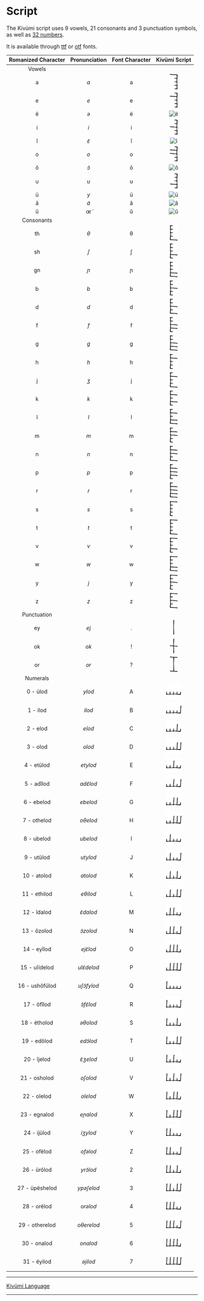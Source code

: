 
# Script

The Kivümi script uses 9 vowels, 21 consonants and 3 punctuation symbols, as well as [32 numbers](Numbers.md).

It is available through [ttf](KivumiPrototype22-Regular.ttf) or [otf](KivumiPrototype22-Regular.otf) fonts.  

| Romanized Character | Pronunciation | Font Character | Kivümi Script |
|:-:|:-:|:-:|:-:|
| Vowels | | | |
| a | *a* | a | <img src="../Pictures/Script/Individual Script Characters/a.png" alt="a" width="20"/> |
| e | *e* | e | <img src="../Pictures/Script/Individual Script Characters/e.png" alt="e" width="20"/> |
| ë | *ə* | ë | <img src="../Pictures/Script/Individual Script Characters/ë.png" alt="ë" width="20"/> |
| i | *i* | i | <img src="../Pictures/Script/Individual Script Characters/i.png" alt="i" width="20"/> |
| î | *ɛ̃* | î | <img src="../Pictures/Script/Individual Script Characters/î.png" alt="î" width="20"/> |
| o | *o* | o | <img src="../Pictures/Script/Individual Script Characters/o.png" alt="o" width="20"/> |
| ô | *ɔ̃* | ô | <img src="../Pictures/Script/Individual Script Characters/ô.png" alt="ô" width="20"/> |
| u | *u* | u | <img src="../Pictures/Script/Individual Script Characters/u.png" alt="u" width="20"/> |
| ü | *y* | ü | <img src="../Pictures/Script/Individual Script Characters/ü.png" alt="ü" width="20"/> |
| â | *ɑ̃* | â | <img src="../Pictures/Script/Individual Script Characters/â.png" alt="â" width="20"/> |
| û | *œ̃* | û | <img src="../Pictures/Script/Individual Script Characters/û.png" alt="û" width="20"/> |
| Consonants | | | |
| th | *θ* | θ | <img src="../Pictures/Script/Individual Script Characters/th.png" alt="th" width="20"/> |
| sh | *ʃ* | ʃ | <img src="../Pictures/Script/Individual Script Characters/sh.png" alt="sh" width="20"/> |
| gn | *ɲ* | ɲ | <img src="../Pictures/Script/Individual Script Characters/gn.png" alt="gn" width="20"/> |
| b | *b* | b | <img src="../Pictures/Script/Individual Script Characters/b.png" alt="b" width="20"/> |
| d | *d* | d | <img src="../Pictures/Script/Individual Script Characters/d.png" alt="d" width="20"/> |
| f | *f* | f | <img src="../Pictures/Script/Individual Script Characters/f.png" alt="f" width="20"/> |
| g | *g* | g | <img src="../Pictures/Script/Individual Script Characters/g.png" alt="g" width="20"/> |
| h | *h* | h | <img src="../Pictures/Script/Individual Script Characters/h.png" alt="h" width="20"/> |
| j | *ʒ* | j | <img src="../Pictures/Script/Individual Script Characters/j.png" alt="j" width="20"/> |
| k | *k* | k | <img src="../Pictures/Script/Individual Script Characters/k.png" alt="k" width="20"/> |
| l | *l* | l | <img src="../Pictures/Script/Individual Script Characters/l.png" alt="l" width="20"/> |
| m | *m* | m | <img src="../Pictures/Script/Individual Script Characters/m.png" alt="m" width="20"/> |
| n | *n* | n | <img src="../Pictures/Script/Individual Script Characters/n.png" alt="n" width="20"/> |
| p | *p* | p | <img src="../Pictures/Script/Individual Script Characters/p.png" alt="p" width="20"/> |
| r | *r* | r | <img src="../Pictures/Script/Individual Script Characters/r.png" alt="r" width="20"/> |
| s | *s* | s | <img src="../Pictures/Script/Individual Script Characters/s.png" alt="s" width="20"/> |
| t | *t* | t | <img src="../Pictures/Script/Individual Script Characters/t.png" alt="t" width="20"/> |
| v | *v* | v | <img src="../Pictures/Script/Individual Script Characters/v.png" alt="v" width="20"/> |
| w | *w* | w | <img src="../Pictures/Script/Individual Script Characters/w.png" alt="w" width="20"/> |
| y | *j* | y | <img src="../Pictures/Script/Individual Script Characters/y.png" alt="y" width="20"/> |
| z | *z* | z | <img src="../Pictures/Script/Individual Script Characters/z.png" alt="z" width="20"/> |
| Punctuation | | | |
| ey | *ej* | . | <img src="../Pictures/Script/Individual Script Characters/ey.png" alt="ey" width="20"/> |
| ok | *ok* | ! | <img src="../Pictures/Script/Individual Script Characters/ok.png" alt="ok" width="20"/> |
| or | *or* | ? | <img src="../Pictures/Script/Individual Script Characters/or.png" alt="or" width="20"/> |
| Numerals | | | |
| 0 - ülod | *ylod* | A | <img src="../Pictures/Script/Individual Script Characters/0.png" alt="0" width="40"/> |
| 1 - ilod | *ilod* | B | <img src="../Pictures/Script/Individual Script Characters/1.png" alt="1" width="40"/> |
| 2 - elod | *elod* | C | <img src="../Pictures/Script/Individual Script Characters/2.png" alt="2" width="40"/> |
| 3 - olod| *olod* | D | <img src="../Pictures/Script/Individual Script Characters/3.png" alt="3" width="40"/> |
| 4 - etülod | *etylod* | E | <img src="../Pictures/Script/Individual Script Characters/4.png" alt="4" width="40"/> |
| 5 - adîlod | *adɛ̃lod* | F | <img src="../Pictures/Script/Individual Script Characters/5.png" alt="5" width="40"/> |
| 6 - ebelod | *ebelod* | G | <img src="../Pictures/Script/Individual Script Characters/6.png" alt="6" width="40"/> |
| 7 - othelod | *oθelod* | H | <img src="../Pictures/Script/Individual Script Characters/7.png" alt="7" width="40"/> |
| 8 - ubelod | *ubelod* | I | <img src="../Pictures/Script/Individual Script Characters/8.png" alt="8" width="40"/> |
| 9 - utülod | *utylod* | J | <img src="../Pictures/Script/Individual Script Characters/9.png" alt="9" width="40"/> |
| 10 - atolod | *atolod* | K | <img src="../Pictures/Script/Individual Script Characters/10.png" alt="10" width="40"/> |
| 11 - ethilod | *eθilod* | L | <img src="../Pictures/Script/Individual Script Characters/11.png" alt="11" width="40"/> |
| 12 - îdalod | *ɛ̃dalod* | M | <img src="../Pictures/Script/Individual Script Characters/12.png" alt="12" width="40"/> |
| 13 - ôzolod | *ɔ̃zolod* | N | <img src="../Pictures/Script/Individual Script Characters/13.png" alt="13" width="40"/> |
| 14 - eyîlod | *ejɛ̃lod* | O | <img src="../Pictures/Script/Individual Script Characters/14.png" alt="14" width="40"/> |
| 15 - ulïdelod | *ulɛ̃delod* | P | <img src="../Pictures/Script/Individual Script Characters/15.png" alt="15" width="40"/> |
| 16 - ushôfülod | *uʃɔ̃fylod* | Q | <img src="../Pictures/Script/Individual Script Characters/16.png" alt="16" width="40"/> |
| 17 - ôfîlod | *ɔ̃fɛ̃lod* | R | <img src="../Pictures/Script/Individual Script Characters/17.png" alt="17" width="40"/> |
| 18 - ëtholod | *əθolod* | S | <img src="../Pictures/Script/Individual Script Characters/18.png" alt="18" width="40"/> |
| 19 - edôlod | *edɔ̃lod* | T | <img src="../Pictures/Script/Individual Script Characters/19.png" alt="19" width="40"/> |
| 20 - îjelod | *ɛ̃ʒelod* | U | <img src="../Pictures/Script/Individual Script Characters/20.png" alt="20" width="40"/> |
| 21 - osholod | *oʃolod* | V | <img src="../Pictures/Script/Individual Script Characters/21.png" alt="21" width="40"/> |
| 22 - olelod | *olelod* | W | <img src="../Pictures/Script/Individual Script Characters/22.png" alt="22" width="40"/> |
| 23 - egnalod | *eɲalod* | X | <img src="../Pictures/Script/Individual Script Characters/23.png" alt="23" width="40"/> |
| 24 - ijülod | *iʒylod* | Y | <img src="../Pictures/Script/Individual Script Characters/24.png" alt="24" width="40"/> |
| 25 - ofëlod | *ofəlod* | Z | <img src="../Pictures/Script/Individual Script Characters/25.png" alt="25" width="40"/> |
| 26 - ürôlod | *yrɔ̃lod* | 2 | <img src="../Pictures/Script/Individual Script Characters/26.png" alt="26" width="40"/> |
| 27 - üpëshelod | *ypəʃelod* | 3 | <img src="../Pictures/Script/Individual Script Characters/27.png" alt="27" width="40"/> |
| 28 - orëlod | *orəlod* | 4 | <img src="../Pictures/Script/Individual Script Characters/28.png" alt="28" width="40"/> |
| 29 - otherelod | *oθerelod* | 5 |     <img src="../Pictures/Script/Individual Script Characters/29.png" alt="29" width="40"/> |
| 30 - onalod | *onalod* | 6 | <img src="../Pictures/Script/Individual Script Characters/30.png" alt="30" width="40"/> |
| 31 - ëyilod | *əjilod* | 7 | <img src="../Pictures/Script/Individual Script Characters/31.png" alt="31" width="40"/> |

---

[Kivümi Language](README.md)

---